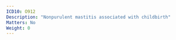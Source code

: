 ```yaml
---
ICD10: O912
Description: "Nonpurulent mastitis associated with childbirth"
Matters: No
Weight: 0
---
```

